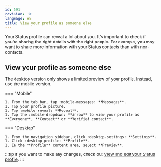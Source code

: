 ```yaml
---
id: 591
revision: '0'
language: en
title: View your profile as someone else
---
```


Your Status profile can reveal a lot about you. It's important to check if you're sharing the right details with the right people. For example, you may want to share more information with your Status contacts than with non-contacts.

## View your profile as someone else

The desktop version only shows a limited preview of your profile. Instead, use the mobile version.

=== "Mobile"

    1. From the tab bar, tap :mobile-messages: **Messages**.
    1. Tap your profile picture.
    1. Tap :mobile-reveal: **Reveal**.
    1. Tap the :mobile-dropdown: **Arrow** to view your profile as **Everyone**, **Contact** or **Verified contact**.

=== "Desktop"

    1. From the navigation sidebar, click :desktop-settings: **Settings**.
    1. Click :desktop-profile: **Profile**.
    1. In the **Profile** content area, select **Preview**.

:::tip
If you want to make any changes, check out [View and edit your Status profile](./view-and-edit-your-status-profile.md).
:::
